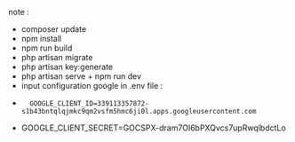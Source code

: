 note :

-   composer update
-   npm install
-   npm run build
-   php artisan migrate
-   php artisan key:generate
-   php artisan serve + npm run dev
-   input configuration google in .env file :
-       GOOGLE_CLIENT_ID=339113357872-s1b43bntqlqjmkc9qm2vsfm5hmc6ji0l.apps.googleusercontent.com
-   GOOGLE_CLIENT_SECRET=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
